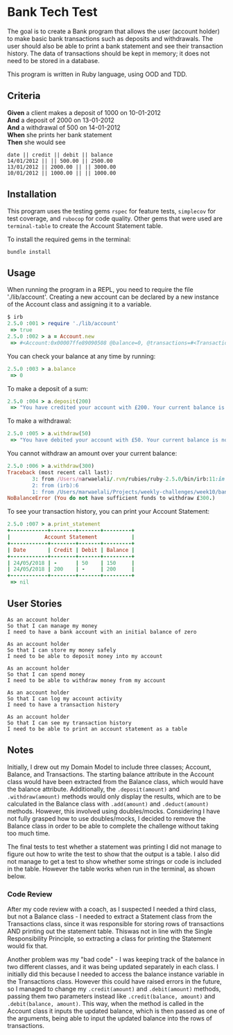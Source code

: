 # Bank Tech Test

The goal is to create a Bank program that allows the user (account holder) to make basic bank transactions such as deposits and withdrawals. The user should also be able to print a bank statement and see their transaction history. The data of transactions should be kept in memory; it does not need to be stored in a database.

This program is written in Ruby language, using OOD and TDD.

## Criteria

__Given__ a client makes a deposit of 1000 on 10-01-2012  
__And__ a deposit of 2000 on 13-01-2012  
__And__ a withdrawal of 500 on 14-01-2012  
__When__ she prints her bank statement  
__Then__ she would see  

```
date || credit || debit || balance
14/01/2012 || || 500.00 || 2500.00
13/01/2012 || 2000.00 || || 3000.00
10/01/2012 || 1000.00 || || 1000.00
```

## Installation
This program uses the testing gems `rspec` for feature tests, `simplecov` for test coverage, and `rubocop` for code quality. Other gems that were used are `terminal-table` to create the Account Statement table.

To install the required gems in the terminal:
```
bundle install
```

## Usage
When running the program in a REPL, you need to require the file './lib/account'. Creating a new account can be declared by a new instance of the Account class and assigning it to a variable.
```ruby
$ irb
2.5.0 :001 > require './lib/account'
 => true
2.5.0 :002 > a = Account.new
 => #<Account:0x00007ffe89090508 @balance=0, @transactions=#<Transactions:0x00007ffe89090468 @rows=[]>>
```

You can check your balance at any time by running:
```ruby
2.5.0 :003 > a.balance
 => 0
```

To make a deposit of a sum:
```ruby
2.5.0 :004 > a.deposit(200)
 => "You have credited your account with £200. Your current balance is now £200."
```

To make a withdrawal:
```ruby
2.5.0 :005 > a.withdraw(50)
 => "You have debited your account with £50. Your current balance is now £150."
```

You cannot withdraw an amount over your current balance:
```ruby
2.5.0 :006 > a.withdraw(300)
Traceback (most recent call last):
        3: from /Users/marwaelali/.rvm/rubies/ruby-2.5.0/bin/irb:11:in <main>'
        2: from (irb):6
        1: from /Users/marwaelali/Projects/weekly-challenges/week10/bank-tech-test/lib/account.rb:20:in `withdraw'
NoBalanceError (You do not have sufficient funds to withdraw £300.)
```

To see your transaction history, you can print your Account Statement:
```ruby
2.5.0 :007 > a.print_statement
+------------+--------+-------+---------+
|           Account Statement           |
+------------+--------+-------+---------+
| Date       | Credit | Debit | Balance |
+------------+--------+-------+---------+
| 24/05/2018 | -      | 50    | 150     |
| 24/05/2018 | 200    | -     | 200     |
+------------+--------+-------+---------+
 => nil
```

## User Stories

```
As an account holder
So that I can manage my money
I need to have a bank account with an initial balance of zero

As an account holder
So that I can store my money safely
I need to be able to deposit money into my account

As an account holder
So that I can spend money
I need to be able to withdraw money from my account

As an account holder
So that I can log my account activity
I need to have a transaction history

As an account holder
So that I can see my transaction history
I need to be able to print an account statement as a table
```

## Notes

Initially, I drew out my Domain Model to include three classes; Account, Balance, and Transactions. The starting balance attribute in the Account class would have been extracted from the Balance class, which would have the balance attribute. Additionally, the ```.deposit(amount)``` and ```.withdraw(amount)``` methods would only display the results, which are to be calculated in the Balance class with ```.add(amount)``` and ```.deduct(amount)``` methods. However, this involved using doubles/mocks. Considering I have not fully grasped how to use doubles/mocks, I decided to remove the Balance class in order to be able to complete the challenge without taking too much time.

The final tests to test whether a statement was printing I did not manage to figure out how to write the test to show that the output is a table. I also did not manage to get a test to show whether some strings or code is included in the table. However the table works when run in the terminal, as shown below.

### Code Review

After my code review with a coach, as I suspected I needed a third class, but not a Balance class - I needed to extract a Statement class from the Transactions class, since it was responsible for storing rows of transactions AND printing out the statement table. Thiswas not in line with the Single Responsibility Principle, so extracting a class for printing the Statement would fix that.

Another problem was my "bad code" - I was keeping track of the balance in two different classes, and it was being updated separately in each class. I initially did this because I needed to access the balance instance variable in the Transactions class. However this could have raised errors in the future, so I managed to change my `.credit(amount)` and `.debit(amount)` methods, passing them two parameters instead like `.credit(balance, amount)` and `.debit(balance, amount)`. This way, when the method is called in the Account class it inputs the updated balance, which is then passed as one of the arguments, being able to input the updated balance into the rows of transactions.
